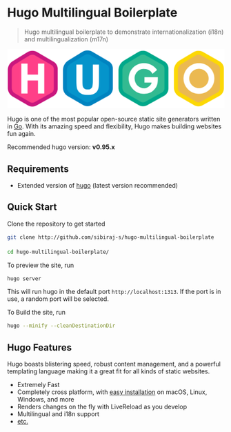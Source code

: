 # Hugo Multilingual Boilerplate

> Hugo multilingual boilerplate to demonstrate internationalization (i18n) and multilingualization (m17n)

<div align="center">
  <a href="https://gohugo.io/">
    <img src="static/images/hugo.svg" alt="hugo" width="550">
  </a>
</div>

Hugo is one of the most popular open-source static site generators written in [Go][go-lang]. With its amazing speed and flexibility, Hugo makes building websites fun again.

Recommended hugo version: **v0.95.x**

## Requirements

- Extended version of [hugo][hugo-installation] (latest version recommended)

## Quick Start

Clone the repository to get started

```bash
git clone http://github.com/sibiraj-s/hugo-multilingual-boilerplate

cd hugo-multilingual-boilerplate/
```

To preview the site, run

```bash
hugo server
```

This will run hugo in the default port `http://localhost:1313`. If the port is in use, a random port will be selected.

To Build the site, run

```bash
hugo --minify --cleanDestinationDir
```

## Hugo Features

Hugo boasts blistering speed, robust content management, and a powerful templating language making it a great fit for all kinds of static websites.

- Extremely Fast
- Completely cross platform, with [easy installation][hugo-installation] on macOS, Linux, Windows, and more
- Renders changes on the fly with LiveReload as you develop
- Multilingual and i18n support
- [etc.][hugo-features]

[go-lang]: https://golang.org/
[hugo-installation]: https://gohugo.io/getting-started/installing/
[hugo-features]: https://gohugo.io/about/features/
